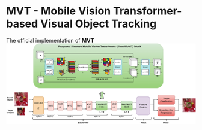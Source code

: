 # MVT - Mobile Vision Transformer-based Visual Object Tracking
The official implementation of **MVT**
![MVT_block](assets/MVT_block_diagram.png)
